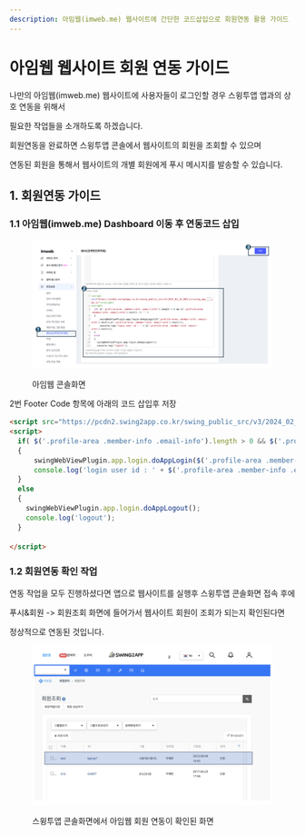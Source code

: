 ```yaml
---
description: 아임웹(imweb.me) 웹사이트에 간단한 코드삽입으로 회원연동 활용 가이드
---
```


# 아임웹 웹사이트 회원 연동 가이드

나만의 아임웹(imweb.me) 웹사이트에 사용자들이 로그인할 경우 스윙투앱 앱과의 상호 연동을 위해서

필요한 작업들을 소개하도록 하겠습니다.

회원연동을 완료하면 스윙투앱 콘솔에서 웹사이트의 회원을 조회할 수 있으며

연동된 회원을 통해서 웹사이트의 개별 회원에게 푸시 메시지를 발송할 수 있습니다.



## 1. 회원연동 가이드

### 1.1 아임웹(imweb.me) Dashboard 이동 후 연동코드 삽입



<figure><img src="../../../.gitbook/assets/image (53).png" alt=""><figcaption><p>아임웹 콘솔화면</p></figcaption></figure>

2번 Footer Code 항목에 아래의 코드 삽입후 저장

```html
<script src="https://pcdn2.swing2app.co.kr/swing_public_src/v3/2024_02_28_002/js/swing_app_on_web.js"></script>
<script>
  if( $('.profile-area .member-info .email-info').length > 0 && $('.profile-area .member-info .email-info').text() != '' )
  {
	  swingWebViewPlugin.app.login.doAppLogin($('.profile-area .member-info .email-info').text(),$('.profile-area .member-info .email-info').text());
      console.log('login user id : ' + $('.profile-area .member-info .email-info').text());
  }
  else
  {
	swingWebViewPlugin.app.login.doAppLogout(); 
	console.log('logout');
  }

</script>
```

###

### 1.2 회원연동 확인 작업

&#x20;     연동 작업을 모두 진행하셨다면 앱으로 웹사이트를 실행후 스윙투앱 콘솔화면 접속 후에

&#x20;     푸시&회원 -> 회원조회 화면에 들어가서 웹사이트 회원이 조회가 되는지 확인된다면&#x20;

&#x20;     정상적으로 연동된 것입니다.



<figure><img src="../../../.gitbook/assets/image (14).png" alt=""><figcaption><p>스윙투앱 콘솔화면에서 아임웹 회원 연동이 확인된 화면</p></figcaption></figure>



